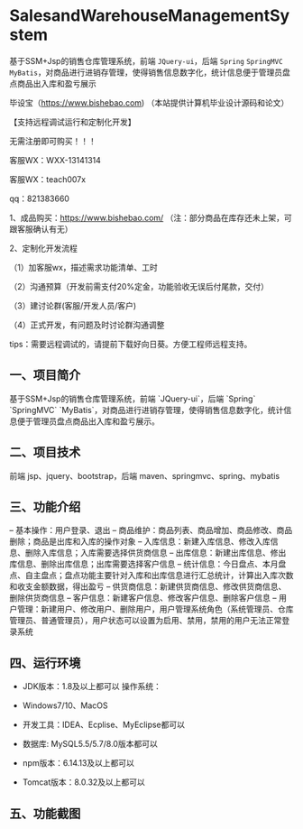# SalesandWarehouseManagementSystem
 基于SSM+Jsp的销售仓库管理系统，前端 `JQuery-ui`，后端 `Spring` `SpringMVC` `MyBatis`，对商品进行进销存管理，使得销售信息数字化，统计信息便于管理员盘点商品出入库和盈亏展示

毕设宝（https://www.bishebao.com) （本站提供计算机毕业设计源码和论文）

【支持远程调试运行和定制化开发】

无需注册即可购买！！！

客服WX：WXX-13141314

客服WX：teach007x

qq：821383660


1、成品购买：https://www.bishebao.com/ （注：部分商品在库存还未上架，可跟客服确认有无）

2、定制化开发流程

（1）加客服wx，描述需求功能清单、工时

（2）沟通预算（开发前需支付20%定金，功能验收无误后付尾款，交付）

（3）建讨论群(客服/开发人员/客户)

（4）正式开发，有问题及时讨论群沟通调整

tips：需要远程调试的，请提前下载好向日葵。方便工程师远程支持。
<h2>一、项目简介</h2>
基于SSM+Jsp的销售仓库管理系统，前端 `JQuery-ui`，后端 `Spring` `SpringMVC` `MyBatis`，对商品进行进销存管理，使得销售信息数字化，统计信息便于管理员盘点商品出入库和盈亏展示。
<h2>二、项目技术</h2>
前端 jsp、jquery、bootstrap，后端 maven、springmvc、spring、mybatis
<h2>三、功能介绍</h2>
<div class="markdown-heading" dir="auto">
<div class="markdown-heading" dir="auto">

– 基本操作：用户登录、退出
– 商品维护：商品列表、商品增加、商品修改、商品删除；商品是出库和入库的操作对象
– 入库信息：新建入库信息、修改入库信息、删除入库信息；入库需要选择供货商信息
– 出库信息：新建出库信息、修出库信息、删除出库信息；出库需要选择客户信息
– 统计信息：今日盘点、本月盘点、自主盘点；盘点功能主要针对入库和出库信息进行汇总统计，计算出入库次数和收支金额数据，得出盈亏
– 供货商信息：新建供货商信息、修改供货商信息、删除供货商信息
– 客户信息：新建客户信息、修改客户信息、删除客户信息
– 用户管理：新建用户、修改用户、删除用户，用户管理系统角色（系统管理员、仓库管理员、普通管理员），用户状态可以设置为启用、禁用，禁用的用户无法正常登录系统

</div>
</div>
<h2>四、运行环境</h2>
<ul dir="auto">
 	<li>
<p dir="auto">JDK版本：1.8及以上都可以 操作系统：</p>
</li>
 	<li>
<p dir="auto">Windows7/10、MacOS</p>
</li>
 	<li>
<p dir="auto">开发工具：IDEA、Ecplise、MyEclipse都可以</p>
</li>
 	<li>
<p dir="auto">数据库: MySQL5.5/5.7/8.0版本都可以</p>
</li>
 	<li>
<p dir="auto">npm版本：6.14.13及以上都可以</p>
</li>
 	<li>
<p dir="auto">Tomcat版本：8.0.32及以上都可以</p>
</li>
</ul>
<h2>五、功能截图</h2>
<img class="aligncenter size-full wp-image" src="https://www.bishebao.com/wp-content/uploads/2024/07/基于SSM+Jsp的销售仓库管理系统/result/image_1_1.png" alt="" />
<img class="aligncenter size-full wp-image" src="https://www.bishebao.com/wp-content/uploads/2024/07/基于SSM+Jsp的销售仓库管理系统/result/image_2_2.png" alt="" />
<img class="aligncenter size-full wp-image" src="https://www.bishebao.com/wp-content/uploads/2024/07/基于SSM+Jsp的销售仓库管理系统/result/image_3_3.png" alt="" />
<img class="aligncenter size-full wp-image" src="https://www.bishebao.com/wp-content/uploads/2024/07/基于SSM+Jsp的销售仓库管理系统/result/image_4_4.png" alt="" />
<img class="aligncenter size-full wp-image" src="https://www.bishebao.com/wp-content/uploads/2024/07/基于SSM+Jsp的销售仓库管理系统/result/image_5_5.png" alt="" />
<img class="aligncenter size-full wp-image" src="https://www.bishebao.com/wp-content/uploads/2024/07/基于SSM+Jsp的销售仓库管理系统/result/image_6_6.png" alt="" />
<img class="aligncenter size-full wp-image" src="https://www.bishebao.com/wp-content/uploads/2024/07/基于SSM+Jsp的销售仓库管理系统/result/image_7_7.png" alt="" />
<img class="aligncenter size-full wp-image" src="https://www.bishebao.com/wp-content/uploads/2024/07/基于SSM+Jsp的销售仓库管理系统/result/image_8_8.png" alt="" />
